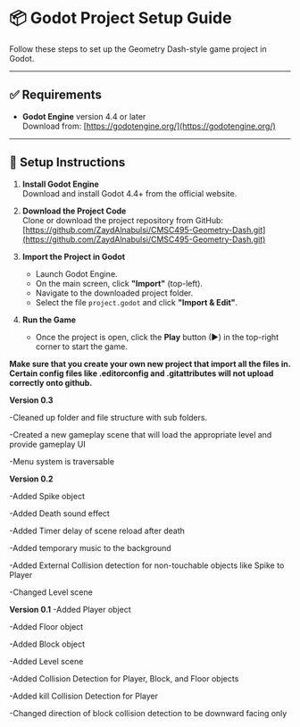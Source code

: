 # 📦 Godot Project Setup Guide

Follow these steps to set up the Geometry Dash-style game project in Godot.

---

## ✅ Requirements

- **Godot Engine** version 4.4 or later  
  Download from: [https://godotengine.org/](https://godotengine.org/)

---

## 🚀 Setup Instructions

1. **Install Godot Engine**  
   Download and install Godot 4.4+ from the official website.

2. **Download the Project Code**  
   Clone or download the project repository from GitHub:  
   [https://github.com/ZaydAlnabulsi/CMSC495-Geometry-Dash.git](https://github.com/ZaydAlnabulsi/CMSC495-Geometry-Dash.git)

3. **Import the Project in Godot**  
   - Launch Godot Engine.
   - On the main screen, click **"Import"** (top-left).
   - Navigate to the downloaded project folder.
   - Select the file `project.godot` and click **"Import & Edit"**.

4. **Run the Game**  
   - Once the project is open, click the **Play** button (▶) in the top-right corner to start the game.



**Make sure that you create your own new project that import all the files in. Certain config files like .editorconfig and .gitattributes will not upload correctly onto github.**

**Version 0.3**

  -Cleaned up folder and file structure with sub folders.
  
  -Created a new gameplay scene that will load the appropriate level and provide gameplay UI

  -Menu system is traversable 

**Version 0.2**

  -Added Spike object

  -Added Death sound effect

  -Added Timer delay of scene reload after death

  -Added temporary music to the background

  -Added External Collision detection for non-touchable objects like Spike to Player

  -Changed Level scene



**Version 0.1**
  -Added Player object

  -Added Floor object

  -Added Block object

  -Added Level scene

  -Added Collision Detection for Player, Block, and Floor objects

  -Added kill Collision Detection for Player

  -Changed direction of block collision detection to be downward facing only
